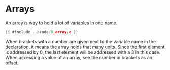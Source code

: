 # Arrays

An array is way to hold a lot of variables in one name.  

```c
{{ #include ../code/8_array.c }}
```

When brackets with a number are given next to the variable name in the
declaration, it means the array holds that many units. Since the first element
is addressed by 0, the last element will be addressed with a 3 in this case.  
When accessing a value of an array, see the number in brackets as an offset.  
